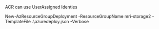 ACR can use UserAssigned Identies


 New-AzResourceGroupDeployment -ResourceGroupName mri-storage2 -TemplateFile .\azuredeploy.json -Verbose